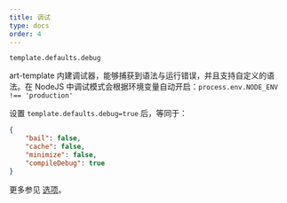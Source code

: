 ```yaml
---
title: 调试
type: docs
order: 4
---
```


`template.defaults.debug`

art-template 内建调试器，能够捕获到语法与运行错误，并且支持自定义的语法。在 NodeJS 中调试模式会根据环境变量自动开启：`process.env.NODE_ENV !== 'production'`

设置 `template.defaults.debug=true` 后，等同于：

```json
{
    "bail": false,
    "cache": false,
    "minimize": false,
    "compileDebug": true
}
```

更多参见 [选项](./options.html)。